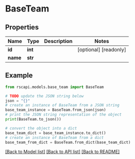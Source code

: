 # BaseTeam


## Properties

Name | Type | Description | Notes
------------ | ------------- | ------------- | -------------
**id** | **int** |  | [optional] [readonly] 
**name** | **str** |  | 

## Example

```python
from rscapi.models.base_team import BaseTeam

# TODO update the JSON string below
json = "{}"
# create an instance of BaseTeam from a JSON string
base_team_instance = BaseTeam.from_json(json)
# print the JSON string representation of the object
print(BaseTeam.to_json())

# convert the object into a dict
base_team_dict = base_team_instance.to_dict()
# create an instance of BaseTeam from a dict
base_team_from_dict = BaseTeam.from_dict(base_team_dict)
```
[[Back to Model list]](../README.md#documentation-for-models) [[Back to API list]](../README.md#documentation-for-api-endpoints) [[Back to README]](../README.md)


